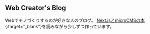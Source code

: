 ## Web Creator's Blog

Webでモノづくりするのが好きな人のブログ。
[Next.jsとmicroCMSの本](https://amzn.asia/d/ib11fuj){:target="_blank"}を読みながら少しずつ作っています。